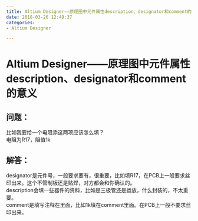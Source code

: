 ```yaml
---
title: Altium Designer——原理图中元件属性description、designator和comment的意义
date: 2018-03-26 12:49:37
categories:
- Altium Designer

---
```

#  Altium Designer——原理图中元件属性description、designator和comment的意义

##  问题：

比如我要给一个电阻添这两项应该怎么填？  
电阻为R17，阻值1k

##  解答：

designator是元件号，一般要求要有，很重要，比如填R17，在PCB上一般要求丝印出来。这个不管制板还是贴焊，对方都会和你确认的。  
description会填一些器件的资料，比如是三极管还是运放，什么封装的，不太重要。  
comment是填写注释在里面，比如1k填在comment里面。在PCB上一般不要求丝印出来。

